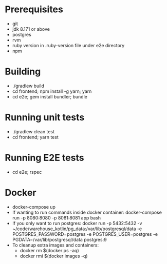 # Prerequisites
 * git
 * jdk 8.171 or above
 * postgres
 * rvm
 * ruby version in .ruby-version file under e2e directory
 * npm
 
# Building
 * ./gradlew build
 * cd frontend; npm install -g yarn; yarn
 * cd e2e; gem install bundler; bundle
 
# Running unit tests
 * ./gradlew clean test
 * cd frontend; yarn test
 
# Running E2E tests
 * cd e2e; rspec
 
# Docker
 * docker-compose up
 * If wanting to run commands inside docker container: docker-compose run -p 8080:8080 -p 8081:8081 app bash 
 * If you only want to run postgres: docker run -p 5432:5432 -v ~/code/warehouse_kotlin/pg_data:/var/lib/postgresql/data -e POSTGRES_PASSWORD=postgres -e POSTGRES_USER=postgres -e PGDATA=/var/lib/postgresql/data postgres:9
 * To cleanup extra images and containers:
   - docker rm $(docker ps -aq)
   - docker rmi $(docker images -q)
